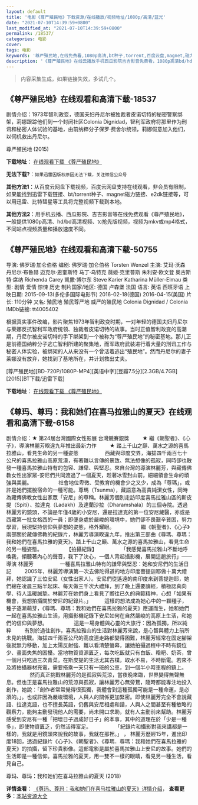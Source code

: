 ```yaml
---
layout: default
title: '电影《尊严殖民地》下载资源/在线播放/视频地址/1080p/高清/蓝光'
date: "2021-07-10T14:39:59+0800"
last_modified_at: "2021-07-10T14:39:59+0800"
permalink: /18537/
categories: 电影
cover:
tags: 电影
keywords: '尊严殖民地,在线免费看,1080p高清,bt种子,torrent,百度云盘,magnet,磁力链,迅雷下载资源'
description: '《尊严殖民地》在线云播放手机西瓜影院吉吉影音免费看，1080p高清bd/hd未删减完整版和tc抢先枪版，mkv/mp4格式，附带bt/torrent种子、magnet/磁力链、百度云盘、网盘资源迅雷下载链接'
---
```


>内容采集生成，如果链接失效，多试几个。


## 《尊严殖民地》在线观看和高清下载-18537

剧情介绍：1973年智利政变，德国夫妇丹尼尔被独裁者皮诺切特的秘密警察绑架，莉娜跟踪他们到一个封闭社区Colonia Dignidad，智利军政府将那里作为刑讯和秘密人体试验的基地，由前纳粹分子保罗·费舍尔统领，莉娜假意加入他们，以伺机救出丹尼尔。


尊严殖民地 (2015)

**下载地址**： [在线观看下载 《尊严殖民地》](https://www.btbtdy.me/btdy/dy2891.html) 


**无法下载?**：`如果迅雷因版权原因无法下载，关注微信公众号 `

**其他方法1**：从百度云网盘下载视频，百度云网盘支持在线观看，非会员有限制，如果能找到迅雷下载链接、bt/torrent种子、magnet磁力链接、e2dk链接等，可以用迅雷、比特彗星等工具将完整视频下载到本地。

**其他方法2**：用手机云播、西瓜影院、吉吉影音等在线免费观看《尊严殖民地》，一般提供1080p高清、hd/bd高清视频、tc抢先版视频，视频为mkv或mp4格式，不同站点视频质量和播放速度不同。


## 《尊严殖民地》在线观看和高清下载-50755

导演: 佛罗瑞·加仑伯格 编剧: 佛罗瑞·加仑伯格 Torsten Wenzel 主演: 艾玛·沃森 丹尼尔·布鲁赫 迈克尔·恩奎斯特 马丁·乌特克 薇姬·克里普斯 朱利安·欧文登 奥古斯特·席纳 Richenda Carey 凯撒·博尔东 Steve Karier Katharina Müller-Elmau 类型: 剧情 爱情 惊悚 历史 制片国家/地区: 德国 卢森堡 法国 语言: 英语 西班牙语 上映日期: 2015-09-13(多伦多国际电影节) 2016-02-18(德国) 2016-04-15(美国) 片长: 110分钟 又名: 殖民地 殖民尊严地 威严的殖民地 Colonia Dignidad / Colonia IMDb链接: tt4005402

根据真实事件改编，影片聚焦1973年智利政变时期，一对年轻的德国夫妇丹尼尔与莱娜反抗智利军政府统领、独裁者皮诺切特的故事。当时正值智利政变的高潮期，丹尼尔被皮诺切特的手下绑架到一个被称为“尊严殖民地”的秘密基地。那儿正是前德国纳粹分子逃亡智利所建的聚集地，而军政府武装进行着大量的刑讯工作与秘密人体实验，被绑架的人从来没有一个曾活着逃出“殖民地”。然而丹尼尔的妻子莱娜没有放弃，她找到了基地所在，并计划救出丈夫。


[尊严殖民地][BD-720P/1080P-MP4][英语中字][豆瓣7.5分][2.3GB/4.7GB][2015][BT下载/迅雷下载]

**下载地址**： [在线观看下载 《尊严殖民地》](https://www.btdx8.com/torrent/colonia_2015.html) 


## 《尊玛、尊玛：我和她们在喜马拉雅山的夏天》在线观看和高清下载-6158

剧情介绍：★ 第24屆台灣國際女性影展 台灣競賽銀獎  　　★ 繼《朝聖者》、《心子》，導演林麗芳睽違九年推出最新力作  　　★ 踏上千山之巔、萬水之源的喜馬拉雅山，看見生命的另一種姿態  　　  　　西藏與印度交界，海拔四千兩百七十公尺的喜馬拉雅山高原荒漠，有著難以言傳的景致、無法想像的孤寂，同時卻也散發一種喜馬拉雅山特有的包容、謙卑、與堅忍。來自台灣的導演林麗芳，與藏傳佛教女性出家眾-安尼們共同渡過了一個夏天，趁著冰雪封山前，細細領會生命的頑強與美麗。  　　  　　社會地位卑微、受教育的機會少之又少，成為「尊瑪」，或許是她們擺脫宿命的一種可能。尊瑪（Tsunma），藏語意為高貴純潔女性，同時為藏傳佛教女性出家眾「安尼」的尊稱。林麗芳個別走訪印度喜馬拉雅山區的斯皮提（Spiti）、拉達克（Ladakh）及達蘭沙拉（Dharamshala）的三個寺院。透過林麗芳的鏡頭，不論是年僅4歲的小安尼，還是拉達克的第一位安尼藏醫，亦或是西藏第一批女格西的一員；即便身處於嚴峻的環境中，她們卻不畏艱辛貧困，努力學習，展現堅持信仰與夢想的姿態，格外耀眼。  　　  　　繼《朝聖者》、《心子》兩部關於藏傳佛教的紀錄片，林麗芳導演睽違九年，推出第三部曲《尊瑪、尊瑪：我和她們在喜馬拉雅的夏天》。踏上千山之巔、萬水之源的喜馬拉雅山，看見生命的另一種姿態。  　　  　　【拍攝紀錄】  　　  　　「我感覺喜馬拉雅山不斷地呼喚我，傾聽著內心的聲音，我下了決心，一個人背起攝影機，展開這趟旅行」——導演 林麗芳  　　  　　一種喜馬拉雅山特有的謙卑與堅忍：她和安尼們的生活日記  　　2005年，林麗芳導演第一次去佛陀得道的地方印度菩提迦耶做十萬大禮拜，她認識了三位安尼（女性出家人）。安尼們從遙遠的南印度來到菩提迦耶，她們總在凌晨三點半起床、每天做三千次大禮拜，到了晚上還要讀經，積極認真向學、待人溫暖誠摯。林麗芳在她們身上看見了嚮往已久的典範精神，心想「如果有機會，我想拍攝關於安尼的紀錄片。」  　　這樣的想法成為她心中的一顆種子，種子逐漸萌芽，《尊瑪、尊瑪：我和她們在喜馬拉雅的夏天》應運而生，她和她們一起在喜馬拉雅山生活，用攝影機記錄下安尼如何在自然嚴峻的高原上生活，和她們的信仰與夢想。  　　  　　這是一場身體與心靈的大旅行：因為孤獨，所以純粹  　　有別於過往創作，喜馬拉雅山的生活對林麗芳來說，是心智與體力上前所未見的挑戰。海拔四千兩百公尺的高度連走路都變得困難，林麗芳經常在固定腳架後就無力移動，加上太陽反射強、難以看清楚螢幕，讓她拍攝過程中不時有鏡位少、畫面失焦的困擾。當地物質資源匱乏，每次吃飯就只有白飯、糌粑、奶茶，曾一個月只吃過三次青菜。在斯皮提的生活尤其古樸，取水不易，不時斷電。若來不及將拍攝器材充電，需要搭乘一天只有一班的公車，到一個半小時車程的鎮上。  　　  　　然而真正挑戰林麗芳的是孤寂與荒涼，當夜晚來臨，世界變得無聲無息。但也正是喜馬拉雅山的荒涼與孤寂，讓林麗芳心無旁鶩，隨時都能專注地投入創作，她說：「創作者常常覺得很孤獨，我體會到這種孤獨可能是一種命運，是必須的。」。也或許因為嚴峻環境，人與人的關係更加緊密。即使林麗芳完全不會說藏語、拉達克語，也不擅長英語，仍舊與安尼相處和諧，人與人之間甚至有種敏略的觀察力，能夠主動發現他人的需要，尚未開口求助，就有人主動前來幫助。林麗芳感受到安尼有一種「把壞日子過成好日子」的本事，其中的道理在於「少是一種多」，即使物資匱乏，仍然活得富足。  　　  　　「紀錄片和攝影對我來講都是一樣的，我就是用鏡頭來說我的故事，我就在那裡。」 ， 林麗芳歷經15年，進出印度18回，透過紀錄片《心子》、《朝聖者》、《尊瑪．尊瑪：我和她們在喜馬拉雅的夏天》的拍攝，留下珍貴影像。這部電影是屬於喜馬拉雅山上安尼的故事。她們的生活即是一種信仰。喜馬拉雅的夏天，用一雙不一樣的眼睛，看見另一種生活，看見自己。


尊玛、尊玛：我和她们在喜马拉雅山的夏天 (2018)

**详情查看**： [《尊玛、尊玛：我和她们在喜马拉雅山的夏天》详情介绍](/movie/6158/)， **查看更多**：[本站资源大全](/movie/t/all/)

